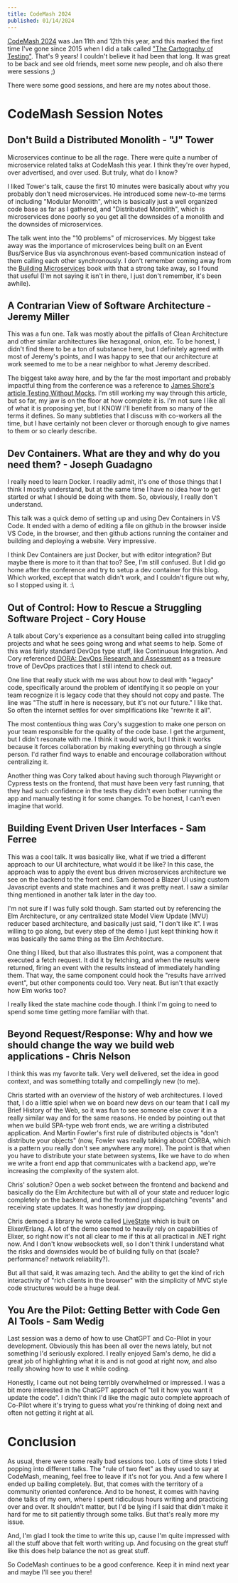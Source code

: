 ```yaml
---
title: CodeMash 2024
published: 01/14/2024
---
```

[CodeMash 2024](https://codemash.org/) was Jan 11th and 12th this year, and this marked the first time I've gone since 2015 when I did a talk called ["The Cartography of Testing"](https://kevin-berridge.blogspot.com/2014/10/coming-soon-to-codemash-cartography-of.html).  That's 9 years!  I couldn't believe it had been that long.  It was great to be back and see old friends, meet some new people, and oh also there were sessions ;)
<!-- excerpt -->
There were some good sessions, and here are my notes about those.

# CodeMash Session Notes

## Don't Build a Distributed Monolith - "J" Tower
Microservices continue to be all the rage.  There were quite a number of microservice related talks at CodeMash this year.  I think they're over hyped, over advertised, and over used.  But truly, what do I know?

I liked Tower's talk, cause the first 10 minutes were basically about why you probably don't need microservices.  He introduced some new-to-me terms of including "Modular Monolith", which is basically just a well organized code base as far as I gathered, and "Distributed Monolith", which is microservices done poorly so you get all the downsides of a monolith and the downsides of microservices.

The talk went into the "10 problems" of microservices.  My biggest take away was the importance of microservices being built on an Event Bus/Service Bus via asynchronous event-based communication instead of them calling each other synchronously.  I don't remember coming away from the [Building Microservices](https://www.amazon.com/Building-Microservices-Designing-Fine-Grained-Systems/dp/1491950358) book with that a strong take away, so I found that useful (I'm not saying it isn't in there, I just don't remember, it's been awhile).

## A Contrarian View of Software Architecture - Jeremy Miller
This was a fun one.  Talk was mostly about the pitfalls of Clean Architecture and other similar architectures like hexagonal, onion, etc.  To be honest, I didn't find there to be a ton of substance here, but I definitely agreed with most of Jeremy's points, and I was happy to see that our architecture at work seemed to me to be a near neighbor to what Jeremy described.

The biggest take away here, and by the far the most important and probably impactful thing from the conference was a reference to [James Shore's article Testing Without Mocks](https://www.jamesshore.com/v2/projects/nullables/testing-without-mocks).  I'm still working my way through this article, but so far, my jaw is on the floor at how complete it is.  I'm not sure I like all of what it is proposing yet, but I KNOW I'll benefit from so many of the terms it defines.  So many subtleties that I discuss with co-workers all the time, but I have certainly not been clever or thorough enough to give names to them or so clearly describe. 

## Dev Containers. What are they and why do you need them? - Joseph Guadagno
I really need to learn Docker.  I readily admit, it's one of those things that I think I mostly understand, but at the same time I have no idea how to get started or what I should be doing with them.  So, obviously, I really don't understand.

This talk was a quick demo of setting up and using Dev Containers in VS Code.  It ended with a demo of editing a file on github in the browser inside VS Code, in the browser, and then github actions running the container and building and deploying a website.  Very impressive.

I think Dev Containers are just Docker, but with editor integration?  But maybe there is more to it than that too?  See, I'm still confused.  But I did go home after the conference and try to setup a dev container for this blog.  Which worked, except that watch didn't work, and I couldn't figure out why, so I stopped using it.  :\

## Out of Control: How to Rescue a Struggling Software Project - Cory House
A talk about Cory's experience as a consultant being called into struggling projects and what he sees going wrong and what seems to help.  Some of this was fairly standard DevOps type stuff, like Continuous Integration.  And Cory referenced [DORA: DevOps Research and Assessment](https://dora.dev/) as a treasure trove of DevOps practices that I still intend to check out.

One line that really stuck with me was about how to deal with "legacy" code, specifically around the problem of identifying it so people on your team recognize it is legacy code that they should not copy and paste.  The line was "The stuff in here is necessary, but it's not our future."  I like that.  So often the internet settles for over simplifications like "rewrite it all".

The most contentious thing was Cory's suggestion to make one person on your team responsible for the quality of the code base.  I get the argument, but I didn't resonate with me.  I think it would work, but I think it works because it forces collaboration by making everything go through a single person.  I'd rather find ways to enable and encourage collaboration without centralizing it.

Another thing was Cory talked about having such thorough Playwright or Cypress tests on the frontend, that must have been very fast running, that they had such confidence in the tests they didn't even bother running the app and manually testing it for some changes.  To be honest, I can't even imagine that world.

## Building Event Driven User Interfaces - Sam Ferree
This was a cool talk.  It was basically like, what if we tried a different approach to our UI architecture, what would it be like?  In this case, the approach was to apply the event bus driven microservices architecture we see on the backend to the front end.  Sam demoed a Blazer UI using custom Javascript events and state machines and it was pretty neat.  I saw a similar thing mentioned in another talk later in the day too.

I'm not sure if I was fully sold though.  Sam started out by referencing the Elm Architecture, or any centralized state Model View Update (MVU) reducer based architecture, and basically just said, "I don't like it".  I was willing to go along, but every step of the demo I just kept thinking how it was basically the same thing as the Elm Architecture.

One thing I liked, but that also illustrates this point, was a component that executed a fetch request.  It did it by fetching, and when the results were returned, firing an event with the results instead of immediately handling them.  That way, the same component could hook the "results have arrived event", but other components could too.  Very neat.  But isn't that exactly how Elm works too?

I really liked the state machine code though.  I think I'm going to need to spend some time getting more familiar with that.

## Beyond Request/Response: Why and how we should change the way we build web applications - Chris Nelson
I think this was my favorite talk.  Very well delivered, set the idea in good context, and was something totally and compellingly new (to me).

Chris started with an overview of the history of web architectures.  I loved that, I do a little spiel when we on board new devs on our team that I call my Brief History of the Web, so it was fun to see someone else cover it in a really similar way and for the same reasons.  He ended by pointing out that when we build SPA-type web front ends, we are writing a distributed application.  And Martin Fowler's first rule of distributed objects is "don't distribute your objects" (now, Fowler was really talking about CORBA, which is a pattern you really don't see anywhere any more).  The point is that when you have to distribute your state between systems, like we have to do when we write a front end app that communicates with a backend app, we're increasing the complexity of the system alot.

Chris' solution?  Open a web socket between the frontend and backend and basically do the Elm Architecture but with all of your state and reducer logic completely on the backend, and the frontend just dispatching "events" and receiving state updates.  It was honestly jaw dropping.  

Chris demoed a library he wrote called [LiveState](https://github.com/launchscout/live_state) which is built on Elixer/Erlang.  A lot of the demo seemed to heavily rely on capabilities of Elixer, so right now it's not all clear to me if this at all practical in .NET right now.  And I don't know websockets well, so I don't think I understand what the risks and downsides would be of building fully on that (scale? performance? network reliability?).

But all that said, it was amazing tech.  And the ability to get the kind of rich interactivity of "rich clients in the browser" with the simplicity of MVC style code structures would be a huge deal.

## You Are the Pilot: Getting Better with Code Gen AI Tools - Sam Wedig
Last session was a demo of how to use ChatGPT and Co-Pilot in your development.  Obviously this has been all over the news lately, but not something I'd seriously explored.  I really enjoyed Sam's demo, he did a great job of highlighting what it is and is not good at right now, and also really showing how to use it while coding.

Honestly, I came out not being terribly overwhelmed or impressed.  I was a bit more interested in the ChatGPT approach of "tell it how you want it update the code".  I didn't think I'd like the magic auto complete approach of Co-Pilot where it's trying to guess what you're thinking of doing next and often not getting it right at all.

# Conclusion
As usual, there were some really bad sessions too.  Lots of time slots I tried popping into different talks.  The "rule of two feet" as they used to say at CodeMash, meaning, feel free to leave if it's not for you.  And a few where I ended up bailing completely.  But, that comes with the territory of a community oriented conference.  And to be honest, it comes with having done talks of my own, where I spent ridiculous hours writing and practicing over and over.  It shouldn't matter, but I'd be lying if I said that didn't make it hard for me to sit patiently through some talks.  But that's really more my issue.

And, I'm glad I took the time to write this up, cause I'm quite impressed with all the stuff above that felt worth writing up.  And focusing on the great stuff like this does help balance the not as great stuff.

So CodeMash continues to be a good conference.  Keep it in mind next year and maybe I'll see you there!